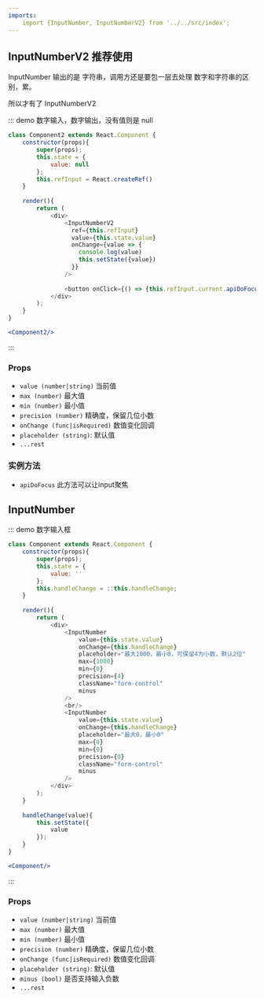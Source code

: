 ```yaml
---
imports:
    import {InputNumber, InputNumberV2} from '../../src/index';
---
```

## InputNumberV2 推荐使用

InputNumber 输出的是 字符串，调用方还是要包一层去处理 数字和字符串的区别，累。

所以才有了 InputNumberV2

::: demo 数字输入，数字输出，没有值则是 null
```js
class Component2 extends React.Component {
    constructor(props){
        super(props);
        this.state = {
            value: null
        };
        this.refInput = React.createRef()
    }
    
    render(){
        return (
            <div>
                <InputNumberV2
                  ref={this.refInput}
                  value={this.state.value}
                  onChange={value => {
                    console.log(value)
                    this.setState({value})
                  }}
                />
                
                <button onClick={() => {this.refInput.current.apiDoFocus()}}>focus</button>
            </div>
        );
    }
}
```
```jsx
<Component2/>
```
:::

### Props
- `value (number|string)` 当前值
- `max (number)` 最大值
- `min (number)` 最小值
- `precision (number)` 精确度，保留几位小数
- `onChange (func|isRequired)` 数值变化回调
- `placeholder (string)`: 默认值
- `...rest`

### 实例方法
- `apiDoFocus` 此方法可以让input聚焦

## InputNumber

::: demo 数字输入框
```js
class Component extends React.Component {
    constructor(props){
        super(props);
        this.state = {
            value: ''
        };
        this.handleChange = ::this.handleChange;
    }
    
    render(){
        return (
            <div>
                <InputNumber
                    value={this.state.value}
                    onChange={this.handleChange}
                    placeholder="最大1000，最小0，可保留4为小数，默认2位"
                    max={1000}
                    min={0}
                    precision={4}
                    className="form-control"
                    minus
                />
                <br/>
                <InputNumber
                    value={this.state.value}
                    onChange={this.handleChange}
                    placeholder="最大0，最小0"
                    max={0}
                    min={0}
                    precision={0}
                    className="form-control"
                    minus
                />
            </div>
        );
    }
    
    handleChange(value){
        this.setState({
            value
        });
    }
}
```
```jsx
<Component/>
```
:::

### Props
- `value (number|string)` 当前值
- `max (number)` 最大值
- `min (number)` 最小值
- `precision (number)` 精确度，保留几位小数
- `onChange (func|isRequired)` 数值变化回调
- `placeholder (string)`: 默认值
- `minus (bool)` 是否支持输入负数
- `...rest`
